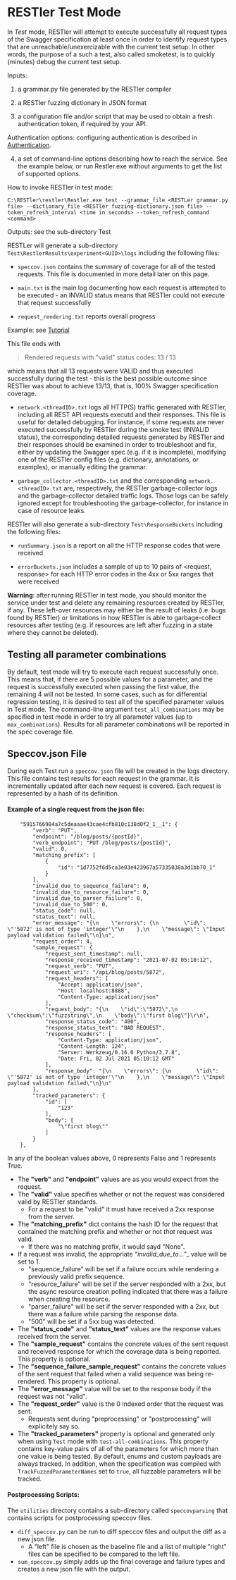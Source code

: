 # RESTler Test Mode

In *Test* mode, RESTler will attempt to execute successfully all request types of the Swagger specification at least once in order to identify request types that are unreachable/unexercizable with the current test setup. In other words, the purpose of a such a test, also called smoketest, is to quickly (minutes) debug the current test setup.

Inputs:

1. a grammar.py file generated by the RESTler compiler

2. a RESTler fuzzing dictionary in JSON format

3. a configuratio​n file and/or script that may be used to obtain a fresh authentication token, if required by your API.


Authentication options: configuring authentication is described in [Authentication​](Authentication.md).

4. a set of command-line options describing how to reach the service.  See the example below, or run Restler.exe without arguments to get the list of supported options.

How to invoke RESTler in test mode:

`C:\RESTler\restler\Restler.exe test --grammar_file <RESTLer grammar.py file> --dictionary_file <RESTler fuzzing-dictionary.json file> --token_refresh_interval <time in seconds> --token_refresh_command <command>`

Outputs: see the sub-directory Test

RESTLer will generate a sub-directory `Test\RestlerResults\experiment<GUID>\logs` including the following files:

- `speccov.json` contains the summary of coverage for all of the tested requests.
This file is documented in more detail later on this page.

- `main.txt` is the main log documenting how each request is attempted to be executed - an INVALID status means that RESTler could not execute that request successfully

- `request_rendering.txt` reports overall progress

Example: see [Tutorial](TutorialDemoServer.md)

This file ends with

>Rendered requests with "valid" status codes: 13 / 13

which means that all 13 requests were VALID and thus executed successfully during the test - this is the best possible outcome since RESTler was about to achieve 13/13, that is, 100% Swagger specification coverage.

- `network.<threadID>.txt` logs all HTTP(S) traffic generated with RESTler, including all REST API requests executd and their responses. This file is useful for detailed debugging. For instance, if some requests are never executed successfully by RESTler during the smoke test (INVALID status), the corresponding detailed requests generated by RESTler and their responses should be examined in order to troubleshoot and fix, either by updating the Swagger spec (e.g. if it is incomplete), modifying one of the RESTler config files (e.g. dictionary, annotations, or examples), or manually editing the grammar.

- `garbage_collector.<threadID>.txt` and the corresponding `network.<threadID>.txt` are, respectively, the RESTler garbage-collector logs and the garbage-collector detailed traffic logs. Those logs can be safely ignored except for troubleshooting the garbage-collector, for instance in case of resource leaks.


RESTler will also generate a sub-directory `Test\ResponseBuckets` including the following files:

- `runSummary.json` is a report on all the HTTP response codes that were received

- `errorBuckets.json` includes a sample of up to 10 pairs of <request, response> for each HTTP error codes in the 4xx or 5xx ranges that were received

**Warning**: after running RESTler in test mode, you should monitor the service under test and delete any remaining resources created by RESTler, if any.  These left-over resources may either be the result of leaks (i.e. bugs found by RESTler) or limitations in how RESTler is able to garbage-collect resources after testing (e.g. if resources are left after fuzzing in a state where they cannot be deleted).


## Testing all parameter combinations

By default, test mode will try to execute each request successfully once.
This means that, if there are 5 possible values for a parameter,
and the request is successfully executed when passing the first value,
the remaining 4 will not be tested.  In some cases, such as for differential
regression testing, it is desired to test all of the specified parameter values
in Test mode.  The command-line argument ```test_all_combinations```
may be specified in test mode in order to try all parameter values
(up to ```max_combinations```).
Results for all parameter combinations will be reported in the spec coverage file.

## Speccov.json File
During each Test run a `speccov.json` file will be created in the logs directory.  This file contains test results for each request in the grammar.  It is incrementally updated after each new request is covered.  Each request is represented by a hash of its definition.

#### Example of a single request from the json file:
```
    "5915766984a7c5deaaae43cae4cfb810c138d0f2_1__1": {
        "verb": "PUT",
        "endpoint": "/blog/posts/{postId}",
        "verb_endpoint": "PUT /blog/posts/{postId}",
        "valid": 0,
        "matching_prefix": [
            {
                "id": "1d7752f6d5ca3e03e423967a57335038a3d1bb70_1"
            }
        ],
        "invalid_due_to_sequence_failure": 0,
        "invalid_due_to_resource_failure": 0,
        "invalid_due_to_parser_failure": 0,
        "invalid_due_to_500": 0,
        "status_code": null,
        "status_text": null,
        "error_message": "{\n    \"errors\": {\n        \"id\": \"'5872' is not of type 'integer'\"\n    },\n    \"message\": \"Input payload validation failed\"\n}\n",
        "request_order": 4,
        "sample_request": {
            "request_sent_timestamp": null,
            "response_received_timestamp": "2021-07-02 05:10:12",
            "request_verb": "PUT",
            "request_uri": "/api/blog/posts/5872",
            "request_headers": [
                "Accept: application/json",
                "Host: localhost:8888",
                "Content-Type: application/json"
            ],
            "request_body": "{\n    \"id\":\"5872\",\n    \"checksum\":\"fuzzstring\",\n    \"body\":\"first blog\"}\r\n",
            "response_status_code": "400",
            "response_status_text": "BAD REQUEST",
            "response_headers": [
                "Content-Type: application/json",
                "Content-Length: 124",
                "Server: Werkzeug/0.16.0 Python/3.7.8",
                "Date: Fri, 02 Jul 2021 05:10:12 GMT"
            ],
            "response_body": "{\n    \"errors\": {\n        \"id\": \"'5872' is not of type 'integer'\"\n    },\n    \"message\": \"Input payload validation failed\"\n}\n"
        },
        "tracked_parameters": {
            "id": [
                "123"
            ],
            "body": [
                "\"first blog\""
            ]
        }
    },
```

In any of the boolean values above, 0 represents False and 1 represents True.

* The __"verb"__ and __"endpoint"__ values are as you would expect from the request.
* The __"valid"__ value specifies whether or not the request was considered valid by RESTler standards.
  * For a request to be "valid" it must have received a 2xx response from the server.
* The __"matching_prefix"__ dict contains the hash ID for the request that contained the matching prefix
and whether or not _that_ request was valid.
  * If there was no matching prefix, it would sayd "None".
* If a request was invalid,
the appropriate __"invalid_due_to_..."__ value will be set to 1.
  * "sequence_failure" will be set if a failure occurs while rendering a previously valid prefix sequence.
  * "resource_failure" will be set if the server responded with a 2xx,
  but the async resource creation polling indicated that there was a failure when creating the resource.
  * "parser_failure" will be set if the server responded with a 2xx,
  but there was a failure while parsing the response data.
  * "500" will be set if a 5xx bug was detected.
* The __"status_code"__ and __"status_text"__ values are the response values received from the server.
* The __"sample_request"__ contains the concrete values of the sent request and received response for which
the coverage data is being reported. This property is optional.
* The __"sequence_failure_sample_request"__ contains the concrete values of the sent request that failed when a valid sequence was being re-rendered.  This property is optional.
* The __"error_message"__ value will be set to the response body if the request was not "valid".
* The __"request_order"__ value is the 0 indexed order that the request was sent.
  * Requests sent during "preprocessing" or "postprocessing" will explicitely say so.
* The __"tracked_parameters"__ property is optional and generated only when using
`Test` mode with ```test-all-combinations```.
This property contains key-value pairs of all of the parameters
for which more than one value is being tested.  By default, enums and custom payloads
are always tracked.  In addition, when the specification was compiled with
`TrackFuzzedParameterNames` set to `true`, all fuzzable parameters will be tracked.

#### Postprocessing Scripts:
The `utilities` directory contains a sub-directory called `speccovparsing` that contains scripts for postprocessing speccov files.

* `diff_speccov.py` can be run to diff speccov files
and output the diff as a new json file.
  * A "left" file is chosen as the baseline file
  and a list of multiple "right" files can be specified to be compared to the left file.
* `sum_speccov.py` simply adds up the final coverage and failure types
and creates a new json file with the output.